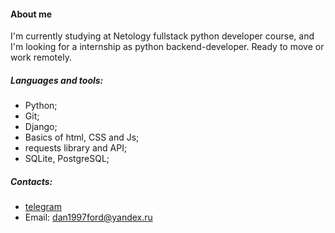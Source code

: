 #### About me
  I'm currently studying at Netology fullstack python developer course, and I'm looking for a internship as python backend-developer. Ready to move or work remotely. 

##### Languages and tools:
- Python;
- Git;
- Django;
- Basics of html, CSS and Js;
- requests library and API;
- SQLite, PostgreSQL;

##### Contacts:
- [telegram](https://t.me/vladimir_danilov97)
- Email: dan1997ford@yandex.ru 

